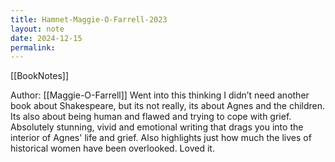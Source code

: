 ```yaml
---
title: Hamnet-Maggie-O-Farrell-2023
layout: note
date: 2024-12-15
permalink:
---
```

[[BookNotes]]

Author: [[Maggie-O-Farrell]]
Went into this thinking I didn’t need another book about Shakespeare, but its not really, its about Agnes and the children. Its also about being human and flawed and trying to cope with grief. Absolutely stunning, vivid and emotional writing that drags you into the interior of Agnes' life and grief. Also highlights just how much the lives of historical women have been overlooked. Loved it.
